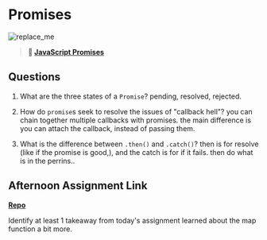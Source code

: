 # Promises

![replace_me](https://codeworks.blob.core.windows.net/public/assets/img/illustrations/placeholder.svg)

> **📖 [JavaScript Promises](https://codeworksacademy.com/fs-student-guide/resources/wk4/02-Promises)**

## Questions

1. What are the three states of a `Promise`?
pending, resolved, rejected.

2. How do `promise`s seek to resolve the issues of "callback hell"?
you can chain together multiple callbacks with promises.
the main difference is you can attach the callback, instead of passing them.


3. What is the difference between `.then()` and `.catch()`?
then is for resolve (like if the promise is good,), 
and the catch is for if it fails. then do what is in the perrins..



## Afternoon Assignment Link

**[Repo](https://github.com/good-ol-peekers/winter23_gregslist_async)**

Identify at least 1 takeaway from today's assignment
learned about the map function a bit more.
